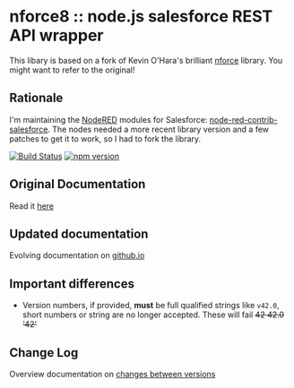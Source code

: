 # nforce8 :: node.js salesforce REST API wrapper

This libary is based on a fork of Kevin O'Hara's brilliant
[nforce](https://github.com/kevinohara80/nforce) library. You might want to refer to the original!

## Rationale

I'm maintaining the [NodeRED](https://nodered.org/) modules for Salesforce: [node-red-contrib-salesforce](https://www.npmjs.com/package/node-red-contrib-salesforce). The nodes needed a more recent library version and a few patches to get it to work, so I had to fork the library.

[![Build Status](https://secure.travis-ci.org/stwissel/nforce8.png)](http://travis-ci.org/kevinohara80/nforce)
[![npm version](https://badge.fury.io/js/nforce8.svg)](https://badge.fury.io/js/nforce8)

## Original Documentation

Read it [here](https://www.npmjs.com/package/nforce)

## Updated documentation

Evolving documentation on [github.io](https://stwissel.github.io/nforce8)

## Important differences

- Version numbers, if provided, **must** be full qualified strings like `v42.0`, short numbers or string are no longer accepted. These will fail <strike>42 42.0 '42'</strike>

## Change Log

Overview documentation on [changes between versions](https://stwissel.github.io/nforce8/Changelog.html)
